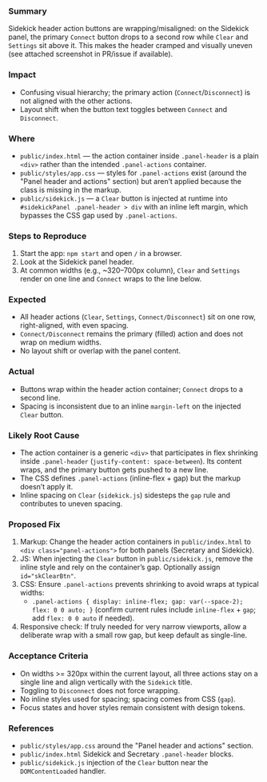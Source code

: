 ### Summary

Sidekick header action buttons are wrapping/misaligned: on the Sidekick panel, the primary `Connect` button drops to a second row while `Clear` and `Settings` sit above it. This makes the header cramped and visually uneven (see attached screenshot in PR/issue if available).

### Impact

- Confusing visual hierarchy; the primary action (`Connect`/`Disconnect`) is not aligned with the other actions.
- Layout shift when the button text toggles between `Connect` and `Disconnect`.

### Where

- `public/index.html` — the action container inside `.panel-header` is a plain `<div>` rather than the intended `.panel-actions` container.
- `public/styles/app.css` — styles for `.panel-actions` exist (around the "Panel header and actions" section) but aren’t applied because the class is missing in the markup.
- `public/sidekick.js` — a `Clear` button is injected at runtime into `#sidekickPanel .panel-header > div` with an inline left margin, which bypasses the CSS gap used by `.panel-actions`.

### Steps to Reproduce

1. Start the app: `npm start` and open `/` in a browser.
2. Look at the Sidekick panel header.
3. At common widths (e.g., ~320–700px column), `Clear` and `Settings` render on one line and `Connect` wraps to the line below.

### Expected

- All header actions (`Clear`, `Settings`, `Connect/Disconnect`) sit on one row, right-aligned, with even spacing.
- `Connect/Disconnect` remains the primary (filled) action and does not wrap on medium widths.
- No layout shift or overlap with the panel content.

### Actual

- Buttons wrap within the header action container; `Connect` drops to a second line.
- Spacing is inconsistent due to an inline `margin-left` on the injected `Clear` button.

### Likely Root Cause

- The action container is a generic `<div>` that participates in flex shrinking inside `.panel-header` (`justify-content: space-between`). Its content wraps, and the primary button gets pushed to a new line.
- The CSS defines `.panel-actions` (inline-flex + gap) but the markup doesn’t apply it.
- Inline spacing on `Clear` (`sidekick.js`) sidesteps the `gap` rule and contributes to uneven spacing.

### Proposed Fix

1. Markup: Change the header action containers in `public/index.html` to `<div class="panel-actions">` for both panels (Secretary and Sidekick).
2. JS: When injecting the `Clear` button in `public/sidekick.js`, remove the inline style and rely on the container’s gap. Optionally assign `id="skClearBtn"`.
3. CSS: Ensure `.panel-actions` prevents shrinking to avoid wraps at typical widths:
   - `.panel-actions { display: inline-flex; gap: var(--space-2); flex: 0 0 auto; }` (confirm current rules include `inline-flex` + `gap`; add `flex: 0 0 auto` if needed).
4. Responsive check: If truly needed for very narrow viewports, allow a deliberate wrap with a small row gap, but keep default as single-line.

### Acceptance Criteria

- On widths >= 320px within the current layout, all three actions stay on a single line and align vertically with the `Sidekick` title.
- Toggling to `Disconnect` does not force wrapping.
- No inline styles used for spacing; spacing comes from CSS (`gap`).
- Focus states and hover styles remain consistent with design tokens.

### References

- `public/styles/app.css` around the "Panel header and actions" section.
- `public/index.html` Sidekick and Secretary `.panel-header` blocks.
- `public/sidekick.js` injection of the `Clear` button near the `DOMContentLoaded` handler.


